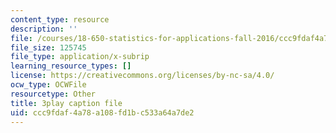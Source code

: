```yaml
---
content_type: resource
description: ''
file: /courses/18-650-statistics-for-applications-fall-2016/ccc9fdaf4a78a108fd1bc533a64a7de2_TSkDZbGS94k.srt
file_size: 125745
file_type: application/x-subrip
learning_resource_types: []
license: https://creativecommons.org/licenses/by-nc-sa/4.0/
ocw_type: OCWFile
resourcetype: Other
title: 3play caption file
uid: ccc9fdaf-4a78-a108-fd1b-c533a64a7de2
---
```

